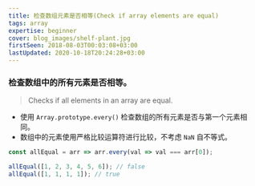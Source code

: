 ```yaml
---
title: 检查数组元素是否相等(Check if array elements are equal)
tags: array
expertise: beginner
cover: blog_images/shelf-plant.jpg
firstSeen: 2018-08-03T00:03:08+03:00
lastUpdated: 2020-10-18T20:24:28+03:00
---
```


### 检查数组中的所有元素是否相等。
> Checks if all elements in an array are equal.

- 使用 `Array.prototype.every()` 检查数组的所有元素是否与第一个元素相同。
- 数组中的元素使用严格比较运算符进行比较，不考虑 `NaN` 自不等式。

```js
const allEqual = arr => arr.every(val => val === arr[0]);
```

```js
allEqual([1, 2, 3, 4, 5, 6]); // false
allEqual([1, 1, 1, 1]); // true
```
